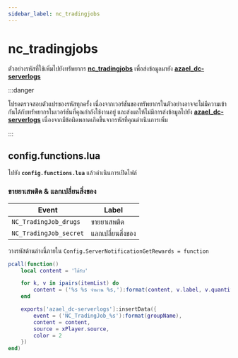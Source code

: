 ```yaml
---
sidebar_label: nc_tradingjobs
---
```


# nc_tradingjobs

ตัวอย่างรหัสที่ใช้เพิ่มไปยังทรัพยากร **[nc_tradingjobs](https://fivem.nc-developer.com/product/623622e5af470)** เพื่อส่งข้อมูลมายัง **[azael_dc-serverlogs](../../)**

:::danger

โปรดตรวจสอบตัวแปรของรหัสทุกครั้ง เนื่องจากเวอร์ชันของทรัพยากรในตัวอย่างอาจจะไม่มีความเข้ากันได้กับทรัพยากรในเวอร์ชันที่คุณกำลังใช้งานอยู่ และส่งผลให้ไม่มีการส่งข้อมูลไปยัง **[azael_dc-serverlogs](../../)** เนื่องจากมีข้อผิดพลาดเกิดขึ้นจากรหัสที่คุณดำเนินการเพิ่ม

:::

## config.functions.lua

ไปยัง **`config.functions.lua`** แล้วดำเนินการเปิดไฟล์

### ขายยาเสพติด & แลกเปลี่ยนสิ่งของ

| Event                                  | Label
|----------------------------------------|----------------------------------------
| `NC_TradingJob_drugs`                  | ขายยาเสพติด
| `NC_TradingJob_secret`                 | แลกเปลี่ยนสิ่งของ

วางรหัสด้านล่างนี้ภายใน `Config.ServerNotificationGetRewards = function`

```lua
pcall(function()
	local content = 'ได้รับ'

	for k, v in ipairs(itemList) do
		content = ('%s %s จำนวน %s,'):format(content, v.label, v.quantity)
	end

	exports['azael_dc-serverlogs']:insertData({
		event = ('NC_TradingJob_%s'):format(groupName),
		content = content,
		source = xPlayer.source,
		color = 2
	})
end)
```
